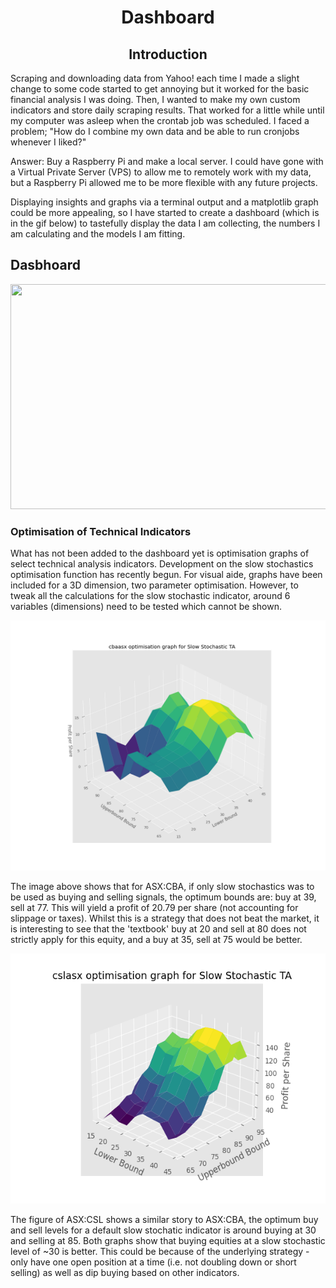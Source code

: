 
<h1 align="center">Dashboard</h1>

<h2 align = 'center'>
  Introduction
</h2>
<p>
  Scraping and downloading data from Yahoo! each time I made a slight change to some code started to get annoying but it worked for the basic financial analysis I was doing. Then, I wanted to make my own custom indicators and store daily scraping results. That worked for a little while until my computer was asleep when the crontab job was scheduled. I faced a problem; "How do I combine my own data and be able to run cronjobs whenever I liked?"
</p>
<p>
  Answer: Buy a Raspberry Pi and make a local server. I could have gone with a Virtual Private Server (VPS) to allow me to remotely work with my data, but a Raspberry Pi allowed me to be more flexible with any future projects. 
</p>
<p>
  Displaying insights and graphs via a terminal output and a matplotlib graph could be more appealing, so I have started to create a dashboard (which is in the gif below) to tastefully display the data I am collecting, the numbers I am calculating and the models I am fitting.
</p>
<h2>
  Dasbhoard
</h2>
<p align="center">
  <img src="https://github.com/Luke-Whitehill/Investment-Analysis/blob/master/src/gifs/dashboarddemo.gif" width="1242" height="360"/>
</p>
<h3>
  Optimisation of Technical Indicators
</h3>
<p>
  What has not been added to the dashboard yet is optimisation graphs of select technical analysis indicators. Development on the slow stochastics optimisation function has recently begun. For visual aide, graphs have been included for a 3D dimension, two parameter optimisation. However, to tweak all the calculations for the slow stochastic indicator, around 6 variables (dimensions) need to be tested which cannot be shown. 
</p>
<p align="center">
  <img src="https://github.com/Luke-Whitehill/Investment-Analysis/blob/master/src/images/cbastochoptlarge.png" width="550" height="400"/>
</p>
<p>
  The image above shows that for ASX:CBA, if only slow stochastics was to be used as buying and selling signals, the optimum bounds are: buy at 39, sell at 77. This will yield a profit of 20.79 per share (not accounting for slippage or taxes). Whilst this is a strategy that does not beat the market, it is interesting to see that the 'textbook' buy at 20 and sell at 80 does not strictly apply for this equity, and a buy at 35, sell at 75 would be better.
</p>
<p align="center">
  <img src="https://github.com/Luke-Whitehill/Investment-Analysis/blob/master/src/images/cslstochoptlarge.png" width="550" height="400"/>
</p>
<p>
  The figure of ASX:CSL shows a similar story to ASX:CBA, the optimum buy and sell levels for a default slow stochatic indicator is around buying at 30 and selling at 85. Both graphs show that buying equities at a slow stochastic level of ~30 is better. This could be because of the underlying strategy - only have one open position at a time (i.e. not doubling down or short selling) as well as dip buying based on other indicators.
</p>

